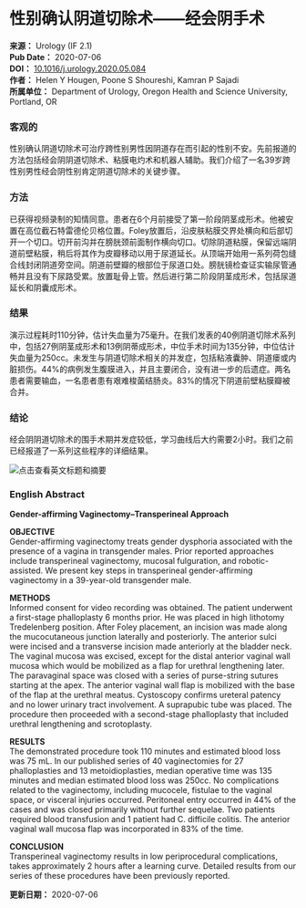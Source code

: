 # 性别确认阴道切除术——经会阴手术

**来源：** Urology (IF 2.1)  
**Pub Date：** 2020-07-06  
**DOI：** [10.1016/j.urology.2020.05.084](https://doi.org/10.1016/j.urology.2020.05.084)  
**作者：** Helen Y Hougen, Poone S Shoureshi, Kamran P Sajadi  
**所属单位：** Department of Urology, Oregon Health and Science University, Portland, OR  

### 客观的
性别确认阴道切除术可治疗跨性别男性因阴道存在而引起的性别不安。先前报道的方法包括经会阴阴道切除术、粘膜电灼术和机器人辅助。我们介绍了一名39岁跨性别男性经会阴性别肯定阴道切除术的关键步骤。

### 方法
已获得视频录制的知情同意。患者在6个月前接受了第一阶段阴茎成形术。他被安置在高位截石特雷德伦贝格位置。Foley放置后，沿皮肤粘膜交界处横向和后部切开一个切口。切开前沟并在膀胱颈前面制作横向切口。切除阴道粘膜，保留远端阴道前壁粘膜，稍后将其作为皮瓣移动以用于尿道延长。从顶端开始用一系列荷包缝合线封闭阴道旁空间。阴道前壁瓣的根部位于尿道口处。膀胱镜检查证实输尿管通畅并且没有下尿路受累。放置耻骨上管。然后进行第二阶段阴茎成形术，包括尿道延长和阴囊成形术。

### 结果
演示过程耗时110分钟，估计失血量为75毫升。在我们发表的40例阴道切除术系列中，包括27例阴茎成形术和13例阴蒂成形术，中位手术时间为135分钟，中位估计失血量为250cc。未发生与阴道切除术相关的并发症，包括粘液囊肿、阴道瘘或内脏损伤。44%的病例发生腹膜进入，并且主要闭合，没有进一步的后遗症。两名患者需要输血，一名患者患有艰难梭菌结肠炎。83%的情况下阴道前壁粘膜瓣被合并。

### 结论
经会阴阴道切除术的围手术期并发症较低，学习曲线后大约需要2小时。我们之前已经报道了一系列这些程序的详细结果。

![点击查看英文标题和摘要](https://scdn.x-mol.com/jcss/images/paperTranslation.png)

### English Abstract
**Gender-affirming Vaginectomy–Transperineal Approach**

**OBJECTIVE**  
Gender-affirming vaginectomy treats gender dysphoria associated with the presence of a vagina in transgender males. Prior reported approaches include transperineal vaginectomy, mucosal fulguration, and robotic-assisted. We present key steps in transperineal gender-affirming vaginectomy in a 39-year-old transgender male.

**METHODS**  
Informed consent for video recording was obtained. The patient underwent a first-stage phalloplasty 6 months prior. He was placed in high lithotomy Tredelenberg position. After Foley placement, an incision was made along the mucocutaneous junction laterally and posteriorly. The anterior sulci were incised and a transverse incision made anteriorly at the bladder neck. The vaginal mucosa was excised, except for the distal anterior vaginal wall mucosa which would be mobilized as a flap for urethral lengthening later. The paravaginal space was closed with a series of purse-string sutures starting at the apex. The anterior vaginal wall flap is mobilized with the base of the flap at the urethral meatus. Cystoscopy confirms ureteral patency and no lower urinary tract involvement. A suprapubic tube was placed. The procedure then proceeded with a second-stage phalloplasty that included urethral lengthening and scrotoplasty.

**RESULTS**  
The demonstrated procedure took 110 minutes and estimated blood loss was 75 mL. In our published series of 40 vaginectomies for 27 phalloplasties and 13 metoidioplasties, median operative time was 135 minutes and median estimated blood loss was 250cc. No complications related to the vaginectomy, including mucocele, fistulae to the vaginal space, or visceral injuries occurred. Peritoneal entry occurred in 44% of the cases and was closed primarily without further sequelae. Two patients required blood transfusion and 1 patient had C. difficile colitis. The anterior vaginal wall mucosa flap was incorporated in 83% of the time.

**CONCLUSION**  
Transperineal vaginectomy results in low periprocedural complications, takes approximately 2 hours after a learning curve. Detailed results from our series of these procedures have been previously reported.

**更新日期：** 2020-07-06